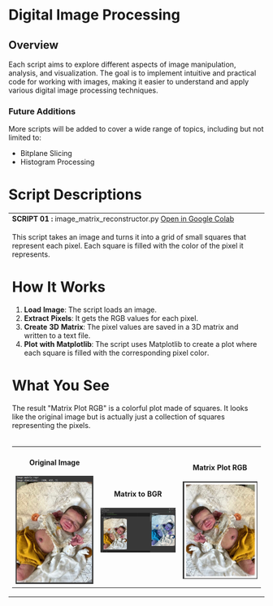 # Digital Image Processing

## Overview
Each script aims to explore different aspects of image manipulation, analysis, and visualization. The goal is to implement intuitive and practical code for working with images, making it easier to understand and apply various digital image processing techniques.

### Future Additions
More scripts will be added to cover a wide range of topics, including but not limited to:
- Bitplane Slicing
- Histogram Processing




# Script Descriptions

<table>
    <tr>
        <td><strong>SCRIPT 01 : </strong> image_matrix_reconstructor.py <a href='https://colab.research.google.com/drive/1RF9uR73bFuCAIsSWO4bba_fM9BDCrJo0?usp=sharing' >Open in Google Colab</a> </td>
    </tr>
    <tr>
        <td>

This script takes an image and turns it into a grid of small squares that represent each pixel. Each square is filled with the color of the pixel it represents.

# How It Works
1. **Load Image**: The script loads an image.
2. **Extract Pixels**: It gets the RGB values for each pixel.
3. **Create 3D Matrix**: The pixel values are saved in a 3D matrix and written to a text file.
4. **Plot with Matplotlib**: The script uses Matplotlib to create a plot where each square is filled with the corresponding pixel color.

# What You See
The result "Matrix Plot RGB" is a colorful plot made of squares. It looks like the original image but is actually just a collection of squares representing the pixels.
</td>
    </tr>
    <tr>
        <td>
            <table>
                <tr>
                    <td style="text-align: center;">
                        <h4>Original Image</h4>
                        <img src="/result_images/original_image.png" alt="Image 1" style="width: 300px;">
                    </td>
                    <td style="text-align: center;">
                        <h4>Matrix to BGR</h4>
                        <img src="/result_images/matrix_to_bgr.png" alt="Image 2" style="width: 300px;">
                    </td>
                    <td style="text-align: center;">
                        <h4>Matrix Plot RGB</h4>
                        <img src="/result_images/matrix_plot_rgb.png" alt="Image 3" style="width: 300px;">
                    </td>
                </tr>
            </table>
        </td>
    </tr>
</table>

